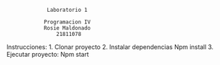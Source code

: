 
                 Laboratorio 1

                Programacion IV 
                Rosie Maldonado
                    21811078

Instrucciones:
    1. Clonar proyecto
    2. Instalar dependencias
            Npm install
    3. Ejecutar proyecto:
            Npm start
